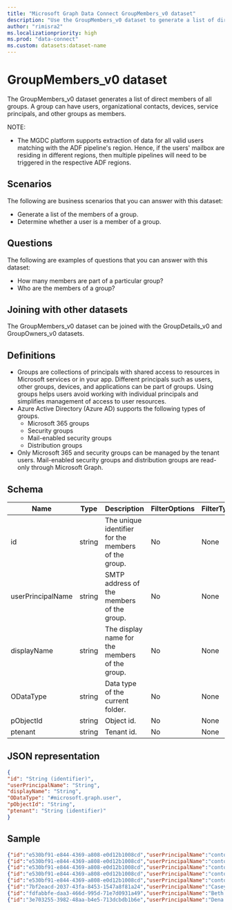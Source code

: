 ```yaml
---
title: "Microsoft Graph Data Connect GroupMembers_v0 dataset"
description: "Use the GroupMembers_v0 dataset to generate a list of direct members of all groups."
author: "rimisra2"
ms.localizationpriority: high
ms.prod: "data-connect"
ms.custom: datasets:dataset-name
---
```


# GroupMembers_v0 dataset

The GroupMembers_v0 dataset generates a list of direct members of all groups. A group can have users, organizational contacts, devices, service principals, and other groups as members.

NOTE: 

- The MGDC platform supports extraction of data for all valid users matching with the ADF pipeline's region. Hence, if the users' mailbox are residing in different regions, then multiple pipelines will need to be triggered in the respective ADF regions. 

## Scenarios

The following are business scenarios that you can answer with this dataset:

- Generate a list of the members of a group.
- Determine whether a user is a member of a group.

## Questions

The following are examples of questions that you can answer with this dataset:

- How many members are part of a particular group?
- Who are the members of a group?

## Joining with other datasets

The GroupMembers_v0 dataset can be joined with the GroupDetails_v0 and GroupOwners_v0 datasets.

## Definitions

- Groups are collections of principals with shared access to resources in Microsoft services or in your app. Different principals such as users, other groups, devices, and applications can be part of groups. Using groups helps users avoid working with individual principals and simplifies management of access to user resources.
- Azure Active Directory (Azure AD) supports the following types of groups.
  - Microsoft 365 groups
  - Security groups
  - Mail-enabled security groups
  - Distribution groups
- Only Microsoft 365 and security groups can be managed by the tenant users. Mail-enabled security groups and distribution groups are read-only through Microsoft Graph.

## Schema

| Name | Type | Description | FilterOptions | FilterType |
| ----------- | ----------- | ----------- | ----------- | ----------- |
| id |	string |	The unique identifier for the members of the group. |	No |	None |
| userPrincipalName |	string |	SMTP address of the members of the group. |	No |	None |
| displayName |	string |	The display name for the members of the group. |	No |	None |
| ODataType	| string |	Data type of the current folder. |	No |	None |
| pObjectId	| string |	Object id. |	No |	None |
| ptenant	| string |	Tenant id. |	No |	None |

## JSON representation

```json 
{
"id": "String (identifier)",
"userPrincipalName": "String",
"displayName": "String",
"ODataType": "#microsoft.graph.user",
"pObjectId": "String",
"ptenant": "String (identifier)"
}
```

## Sample 

```json 
{"id":"e530bf91-e844-4369-a808-e0d12b1008cd","userPrincipalName":"contosouser21@contosotest21.onmicrosoft.com","displayName":"FirstName LastName","ODataType":"#microsoft.graph.user","puser":"18960c5f-4e96-4331-afbb-aa2847a86aa9","ptenant":"8e56195d-f07c-44f0-8108-40e4352e3e74"}
{"id":"e530bf91-e844-4369-a808-e0d12b1008cd","userPrincipalName":"contosouser21@contosotest21.onmicrosoft.com","displayName":"FirstName LastName","ODataType":"#microsoft.graph.user","puser":"3fa22575-59ae-456a-8634-2950aa2070cc","ptenant":"8e56195d-f07c-44f0-8108-40e4352e3e74"}
{"id":"e530bf91-e844-4369-a808-e0d12b1008cd","userPrincipalName":"contosouser21@contosotest21.onmicrosoft.com","displayName":"FirstName LastName","ODataType":"#microsoft.graph.user","puser":"70e5cb7e-7d9f-43ad-a007-2267409b7ce4","ptenant":"8e56195d-f07c-44f0-8108-40e4352e3e74"}
{"id":"e530bf91-e844-4369-a808-e0d12b1008cd","userPrincipalName":"contosouser21@contosotest21.onmicrosoft.com","displayName":"FirstName LastName","ODataType":"#microsoft.graph.user","puser":"964dc001-843c-4939-82a5-03b5da3e5a93","ptenant":"8e56195d-f07c-44f0-8108-40e4352e3e74"}
{"id":"e530bf91-e844-4369-a808-e0d12b1008cd","userPrincipalName":"contosouser21@contosotest21.onmicrosoft.com","displayName":"FirstName LastName","ODataType":"#microsoft.graph.user","puser":"b5dca0c8-3d64-484e-8768-adda95bd2585","ptenant":"8e56195d-f07c-44f0-8108-40e4352e3e74"}
{"id":"7bf2eacd-2037-43fa-8453-1547a8f81a24","userPrincipalName":"Casey.West@contosotest21.onmicrosoft.com","displayName":"Casey West","ODataType":"#microsoft.graph.user","puser":"e30567fc-fcbf-47fe-b73e-c15489ca65b7","ptenant":"8e56195d-f07c-44f0-8108-40e4352e3e74"}
{"id":"fdfabbfe-daa3-466d-995d-71e7d0931a49","userPrincipalName":"Beth.Byers@contosotest21.onmicrosoft.com","displayName":"Beth Byers","ODataType":"#microsoft.graph.user","puser":"e30567fc-fcbf-47fe-b73e-c15489ca65b7","ptenant":"8e56195d-f07c-44f0-8108-40e4352e3e74"}
{"id":"3e703255-3982-48aa-b4e5-713dcbdb1b6e","userPrincipalName":"Dena.Castro@contosotest21.onmicrosoft.com","displayName":"Dena Castro","ODataType":"#microsoft.graph.user","puser":"e30567fc-fcbf-47fe-b73e-c15489ca65b7","ptenant":"8e56195d-f07c-44f0-8108-40e4352e3e74"}
```
